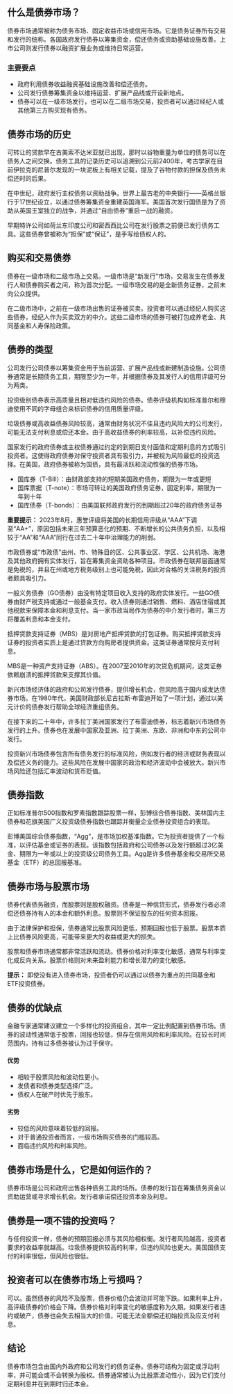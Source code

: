 ## 什么是债券市场？

债券市场通常被称为债务市场、固定收益市场或信用市场。它是债务证券所有交易和发行的统称。各国政府发行债券以筹集资金，偿还债务或资助基础设施改善。上市公司则发行债券以融资扩展业务或维持日常运营。

### 主要要点

- 政府利用债券收益融资基础设施改善和偿还债务。
- 公司发行债券筹集资金以维持运营、扩展产品线或开设新地点。
- 债券可以在一级市场发行，也可以在二级市场交易，投资者可以通过经纪人或其他第三方购买现有债务。

## 债券市场的历史

可转让的贷款早在古美索不达米亚就已出现，那时以谷物重量为单位的债务可以在债务人之间交换。债务工具的记录历史可以追溯到公元前2400年，考古学家在目前伊拉克的尼普尔发现的一块泥板上有相关记载，提及了谷物付款的担保及债务未偿还时的后果。

在中世纪，政府发行主权债务以资助战争。世界上最古老的中央银行——英格兰银行于17世纪设立，以通过债券筹集资金重建英国海军。美国首次发行国债是为了资助从英国王室独立的战争，并通过“自由债券”重启一战的融资。

早期特许公司如荷兰东印度公司和密西西比公司在发行股票之前便已发行债务工具。这些债券曾被称为“担保”或“保证”，是手写给债权人的。

## 购买和交易债券

债券在一级市场和二级市场上交易。一级市场是“新发行”市场，交易发生在债券发行人和债券购买者之间，称为首次分配。一级市场交易的是全新债务证券，之前未向公众提供。

在二级市场中，之前在一级市场出售的证券被买卖。投资者可以通过经纪人购买这些债券，经纪人作为买卖双方的中介。这些二级市场的债券可被打包成养老金、共同基金和人寿保险政策。

## 债券的类型

公司发行公司债券以筹集资金用于当前运营、扩展产品线或新建制造设施。公司债券通常是长期债务工具，期限至少为一年，并根据债券及其发行人的信用评级可分为两类。

投资级别债券表示高质量且相对低违约风险的债券。债券评级机构如标准普尔和穆迪使用不同的字母组合来标识债券的信用质量评级。

垃圾债券或高收益债券风险较高，通常由财务状况不佳且违约风险大的公司发行，可能无法支付利息或偿还本金。由于高收益债券的利率较高，以补偿违约风险。

国家发行的政府债券或主权债券通过约定的到期日支付面值和定期利息的方式吸引投资者。这使得政府债券对保守投资者具有吸引力，并被视为风险最低的投资选择。在美国，政府债券被称为国债，具有最活跃和流动性强的债券市场。

- 国库券（T-Bill）：由财政部支持的短期美国政府债务，期限为一年或更短
- 国库票据（T-note）：市场可转让的美国政府债务证券，固定利率，期限为一年到十年
- 国库债券（T-bonds）：由美国联邦政府发行的到期超过20年的政府债务证券

**重要提示：** 2023年8月，惠誉评级将美国的长期信用评级从“AAA”下调至“AA+”，原因包括未来三年预算恶化的预期、不断增长的公共债务负担，以及相较于“AA”和“AAA”同行在过去二十年中治理能力的削弱。

市政债券或“市政债”由州、市、特殊目的区、公共事业区、学区、公共机场、海港及其他政府拥有实体发行，旨在筹集资金资助各种项目。市政债券在联邦层面通常是免税的，并且在州或地方税务级别上也可能免税，因此对合格的关注税务的投资者颇具吸引力。

一般义务债券（GO债券）由没有特定项目收入支持的政府实体发行。一些GO债券由财产税支持或通过一般基金支付。收入债券则通过销售、燃料、酒店住宿或其他税款来保障本金和利息支付。当一家市政当局作为债券的中介发行者时，第三方将覆盖利息和本金支付。

抵押贷款支持证券（MBS）是对房地产抵押贷款的打包证券。购买抵押贷款支持证券的投资者实质上是通过贷款方向购房者提供资金。这类证券通常按月支付利息。

MBS是一种资产支持证券（ABS）。在2007至2010年的次贷危机期间，这类证券依赖崩溃的抵押贷款来支撑其价值。

新兴市场经济体的政府和公司发行债券，提供增长机会，但风险高于国内或发达债券市场。在1980年代，美国财政部长尼古拉斯·布雷迪开始了一项计划，通过以美元计价的债券发行帮助全球经济重组债务。

在接下来的二十年中，许多拉丁美洲国家发行了布雷迪债券，标志着新兴市场债务发行的上升。债券也在发展中国家及亚洲、拉丁美洲、东欧、非洲和中东的公司中发行。

投资新兴市场债券包含所有债务发行的标准风险，例如发行者的经济或财务表现以及偿还义务的能力。这些风险在发展中国家的政治和经济波动中会被放大。新兴市场风险还包括汇率波动和货币贬值。

## 债券指数

正如标准普尔500指数和罗素指数跟踪股票一样，彭博综合债券指数、美林国内主债券和花旗美国广义投资级债券指数也跟踪并衡量企业债券投资组合的表现。

彭博美国综合债券指数，“Agg”，是市场加权基准指数。它为投资者提供了一个标准，以评估基金或证券的表现。该指数包括政府和公司债券以及发行额超过3亿美金、期限为一年或以上的投资级公司债务工具。Agg是许多债券基金和交易所交易基金（ETF）的总回报基准。

## 债券市场与股票市场

债券代表债务融资，而股票则是股权融资。债券是一种信贷形式，债券发行者必须偿还债券持有人的本金和额外利息。股票则不保证股东的任何资本回报。

由于法律保护和担保，债券通常比股票风险更低，预期回报也低于股票。股票本质上比债券风险更高，可能带来更大的收益或更大的损失。

股票和债券市场通常都非常活跃和流动。债券价格对利率变化敏感，通常与利率变化成反向关系。股票价格则对未来盈利能力和增长潜力的变化敏感。

**提示：** 即使没有进入债券市场，投资者仍可以通过以债券为重点的共同基金和ETF投资债券。

## 债券的优缺点

金融专家通常建议建立一个多样化的投资组合，其中一定比例配置到债券市场。债券的波动性通常低于股票，回报也较低，但存在信用风险和利率风险。在较长时间范围内，持有过多债券被认为过于保守。

#### 优势

- 相较于股票风险和波动性更小。
- 发债者和债券类型选择广泛。
- 债权人在破产时优先于股东。

#### 劣势

- 较低的风险意味着较低的回报。
- 对于普通投资者而言，一级市场购买债券的门槛较高。
- 面临违约风险和利率风险。

## 债券市场是什么，它是如何运作的？

债券市场是公司和政府出售各种债务工具的场所。债券的发行旨在筹集债务资金以资助运营或寻求增长机会。发行者承诺偿还投资本金及利息。

## 债券是一项不错的投资吗？

与任何投资一样，债券的预期回报必须与其风险相权衡。发行者风险越高，投资者要求的收益率就越高。垃圾债券提供较高的利率，但违约风险也更大。美国国债支付的利率很低，但风险也很低。

## 投资者可以在债券市场上亏损吗？

可以。虽然债券的风险不及股票，债券价格仍会波动并可能下跌。如果利率上升，高评级债券的价格会下降。债券价格对利率变化的敏感度称为久期。如果发行者违约或破产，债券也会失去相当大的价值，可能无法全额偿还初始投资及应支付利息。

## 结论

债券市场包含由国内外政府和公司发行的债务证券。债券可结构为固定或浮动利率，并可能会或不会转换为股权。债券通常被认为比股票波动性小，因为它们支付定期利息并在到期时归还本金。
